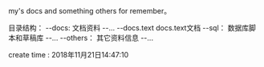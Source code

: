 my's docs and something others for remember。

目录结构：
--docs:				文档资料
	--...
	--docs.text		docs.text文档
--sql：				数据库脚本和草稿库
	--...
--others：			其它资料信息
	--...
	
create time : 2018年11月21日14:47:10
